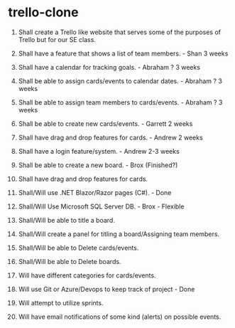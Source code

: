 # trello-clone
1. Shall create a Trello like website that serves some of the purposes of Trello but for our SE class.

2. Shall have a feature that shows a list of team members. - Shan 3 weeks

3. Shall have a calendar for tracking goals. - Abraham ? 3 weeks 

4. Shall be able to assign cards/events to calendar dates. - Abraham ? 3 weeks

5. Shall be able to assign team members to cards/events. - Abraham ? 3 weeks

6. Shall be able to create new cards/events. - Garrett 2 weeks

7. Shall have drag and drop features for cards. - Andrew 2 weeks

8. Shall have a login feature/system. - Andrew 2-3 weeks

9. Shall be able to create a new board. - Brox (Finished?)

10. Shall have drag and drop features for cards.

11. Shall/Will use .NET Blazor/Razor pages (C#). - Done

12. Shall/Will Use Microsoft SQL Server DB. - Brox - Flexible

13. Shall/Will be able to title a board.

14. Shall/Will create a panel for titling a board/Assigning team members.

15. Shall/Will be able to Delete cards/events.

16. Shall/Will be able to Delete boards.

17. Will have different categories for cards/events.

18. Will use Git or Azure/Devops to keep track of project - Done

19. Will attempt to utilize sprints. 

20. Will have email notifications of some kind (alerts) on possible events.
